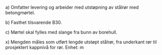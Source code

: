 a) Omfatter levering og arbeider med utstøpning av stålrør med betongmørtel.

b) Fasthet tilsvarende B30.

c) Mørtel skal fylles med slange fra bunn av borehull.

x) Mengden måles som utført lengde utstøpt stålrør, fra underkant rør til prosjektert kappnivå for rør. Enhet: m

